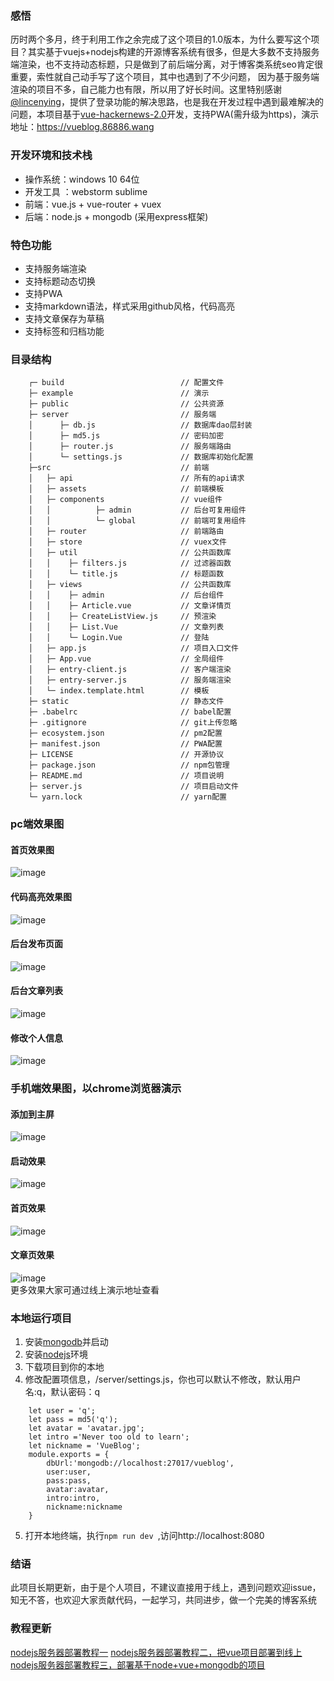 ### 感悟
历时两个多月，终于利用工作之余完成了这个项目的1.0版本，为什么要写这个项目？其实基于vuejs+nodejs构建的开源博客系统有很多，但是大多数不支持服务端渲染，也不支持动态标题，只是做到了前后端分离，对于博客类系统seo肯定很重要，索性就自己动手写了这个项目，其中也遇到了不少问题， 因为基于服务端渲染的项目不多，自己能力也有限，所以用了好长时间。这里特别感谢[@lincenying](https://github.com/lincenying)，提供了登录功能的解决思路，也是我在开发过程中遇到最难解决的问题，本项目基于[vue-hackernews-2.0](https://github.com/vuejs/vue-hackernews-2.0)开发，支持PWA(需升级为https)，演示地址：https://vueblog.86886.wang
### 开发环境和技术栈
- 操作系统：windows 10 64位  
- 开发工具 ：webstorm sublime   
- 前端：vue.js + vue-router + vuex   
- 后端：node.js + mongodb (采用express框架)   
###  特色功能
- 支持服务端渲染   
- 支持标题动态切换   
- 支持PWA   
- 支持markdown语法，样式采用github风格，代码高亮   
- 支持文章保存为草稿   
- 支持标签和归档功能  
### 目录结构
```
    ┌─ build                          // 配置文件
    ├─ example                        // 演示
    ├─ public                         // 公共资源
    ├─ server                         // 服务端
    │      ├─ db.js                   // 数据库dao层封装
    │      ├─ md5.js                  // 密码加密
    │      ├─ router.js               // 服务端路由
    │      └─ settings.js             // 数据库初始化配置
    ├─src                             // 前端
    │   ├─ api                        // 所有的api请求
    │   ├─ assets                     // 前端模板
    │   ├─ components                 // vue组件
    │   │          ├─ admin           // 后台可复用组件
    │   │          └─ global          // 前端可复用组件
    │   ├─ router                     // 前端路由
    │   ├─ store                      // vuex文件
    │   ├─ util                       // 公共函数库
    │   │    ├─ filters.js            // 过滤器函数
    │   │    └─ title.js              // 标题函数
    │   ├─ views                      // 公共函数库
    │   │    ├─ admin                 // 后台组件
    │   │    ├─ Article.vue           // 文章详情页
    │   │    ├─ CreateListView.js     // 预渲染
    │   │    ├─ List.Vue              // 文章列表
    │   │    └─ Login.Vue             // 登陆
    │   ├─ app.js                     // 项目入口文件
    │   ├─ App.vue                    // 全局组件
    │   ├─ entry-client.js            // 客户端渲染
    │   ├─ entry-server.js            // 服务端渲染
    │   └─ index.template.html        // 模板
    ├─ static                         // 静态文件
    ├─ .babelrc                       // babel配置
    ├─ .gitignore                     // git上传忽略
    ├─ ecosystem.json                 // pm2配置
    ├─ manifest.json                  // PWA配置
    ├─ LICENSE                        // 开源协议
    ├─ package.json                   // npm包管理
    ├─ README.md                      // 项目说明
    ├─ server.js                      // 项目启动文件
    └─ yarn.lock                      // yarn配置
```

### pc端效果图 
#### 首页效果图
![image](https://github.com/wmui/vueblog/blob/master/example/demo/01.png)  
#### 代码高亮效果图
![image](https://github.com/wmui/vueblog/blob/master/example/demo/02.png)  
#### 后台发布页面
![image](https://github.com/wmui/vueblog/blob/master/example/demo/03.png)  
#### 后台文章列表
![image](https://github.com/wmui/vueblog/blob/master/example/demo/04.png)  
#### 修改个人信息
![image](https://github.com/wmui/vueblog/blob/master/example/demo/05.png)  
### 手机端效果图，以chrome浏览器演示
#### 添加到主屏
![image](https://github.com/wmui/vueblog/blob/master/example/demo/wap-01.png)  
#### 启动效果
![image](https://github.com/wmui/vueblog/blob/master/example/demo/wap-02.png)  
#### 首页效果
![image](https://github.com/wmui/vueblog/blob/master/example/demo/wap-03.png)  
#### 文章页效果
![image](https://github.com/wmui/vueblog/blob/master/example/demo/wap-04.png)  
更多效果大家可通过线上演示地址查看  
### 本地运行项目
1. 安装[mongodb](https://www.mongodb.com/download-center?jmp=nav#community)并启动  
2. 安装[nodejs](https://nodejs.org/en/)环境
3. 下载项目到你的本地   
4. 修改配置项信息，/server/settings.js，你也可以默认不修改，默认用户名:q，默认密码：q  

```
    let user = 'q';
    let pass = md5('q');
    let avatar = 'avatar.jpg';
    let intro ='Never too old to learn';
    let nickname = 'VueBlog';
    module.exports = {
        dbUrl:'mongodb://localhost:27017/vueblog',
        user:user,
        pass:pass,
        avatar:avatar,
        intro:intro,
        nickname:nickname
    }
```
5. 打开本地终端，执行`npm run dev `,访问http://localhost:8080  
### 结语
此项目长期更新，由于是个人项目，不建议直接用于线上，遇到问题欢迎issue，知无不答，也欢迎大家贡献代码，一起学习，共同进步，做一个完美的博客系统
### 教程更新
[nodejs服务器部署教程一](https://segmentfault.com/a/1190000010098126)
[nodejs服务器部署教程二，把vue项目部署到线上](https://segmentfault.com/a/1190000010205995)
[nodejs服务器部署教程三，部署基于node+vue+mongodb的项目](https://segmentfault.com/a/1190000010213434)






